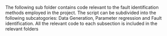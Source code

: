 The following sub folder contains code relevant to the fault identification methods employed in the project. The script can be subdivided into the following subcatogories: 
Data Generation, Parameter regression and Fault identification. All the relevant code to each subsection is included in the relevant folders
